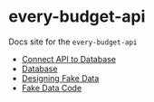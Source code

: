# every-budget-api

Docs site for the `every-budget-api`

- [Connect API to Database](connect-api-to-database.md)
- [Database](database.md)
- [Designing Fake Data](design_fake_data-utility.md)
- [Fake Data Code](fake-data-utility.md)
